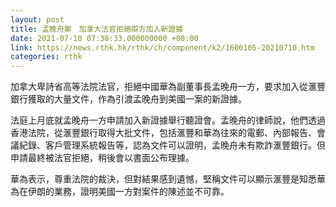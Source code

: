 ```yaml
---
layout: post
title: 孟晚舟案　加拿大法官拒絕辯方加入新證據
date: 2021-07-10 07:38:33.000000000 +08:00
link: https://news.rthk.hk/rthk/ch/component/k2/1600105-20210710.htm
categories: rthk
---
```


加拿大卑詩省高等法院法官，拒絕中國華為副董事長孟晚舟一方，要求加入從滙豐銀行獲取的大量文件，作為引渡孟晚舟到美國一案的新證據。

法庭上月底就孟晚舟一方申請加入新證據舉行聽證會。孟晚舟的律師說，他們透過香港法院，從滙豐銀行取得大批文件，包括滙豐和華為往來的電郵、內部報告、會議紀錄、客戶管理系統報告等，認為文件可以證明，孟晚舟未有欺詐滙豐銀行。但申請最終被法官拒絕，稍後會以書面公布理據。

華為表示，尊重法院的裁決，但對結果感到遺憾，堅稱文件可以顯示滙豐是知悉華為在伊朗的業務，證明美國一方對案件的陳述並不可靠。
